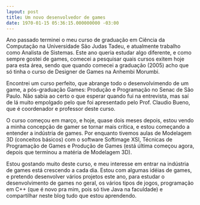 ```yaml
---
layout: post
title: Um novo desenvolvedor de games
date: 1970-01-15 05:36:15.000000000 -03:00
---
```


Ano passado terminei o meu curso de graduação em Ciência da Computação na Universidade São Judas Tadeu, e atualmente trabalho como Analista de Sistemas. Este ano queria estudar algo diferente, e como sempre gostei de games, comecei a pesquisar quais cursos exitem hoje para esta área, sendo que quando comecei a graduação (2005) acho que só tinha o curso de Designer de Games na Anhembi Morumbi.

Encontrei um curso perfeito, que abrange todo o desenvolvimendo de um game, a pós-graduação Games: Produção e Programação no Senac de São Paulo. Não sabia ao certo o que esperar quando fui na entrevista, mas saí de lá muito empolgado pelo que foi apresentado pelo Prof. Claudio Bueno, que é coordenador e professor deste curso.

O curso começou em março, e hoje, quase dois meses depois, estou vendo a minha concepção de gamer se tornar mais crítica, e estou começando a entender a indústria de games. Por enquanto tivemos aulas de Modelagem 3D (conceitos básicos) com o software Softimage XSI, Técnicas de Programação de Games e Produção de Games (está última começou agora, depois que terminou a matéria de Modelagem 3D).

Estou gostando muito deste curso, e meu interesse em entrar na indústria de games está crescendo a cada dia. Estou com algumas idéias de games, e pretendo desenvolver vários projetos este ano, para estudar o desenvolvimento de games no geral, os vários tipos de jogos, programação em C++ (que é novo pra mim, pois só tive Java na faculdade) e compartilhar neste blog tudo que estou aprendendo.


